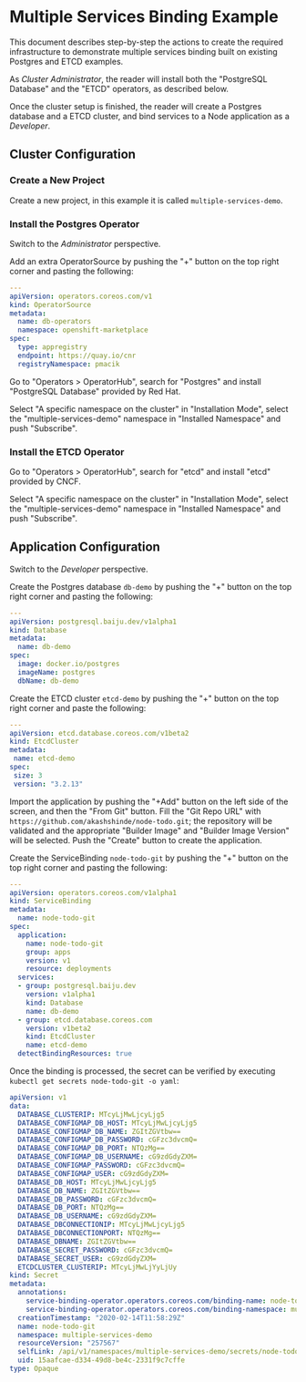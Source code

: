 # Multiple Services Binding Example

This document describes step-by-step the actions to create the required
infrastructure to demonstrate multiple services binding built on existing
Postgres and ETCD examples.

As *Cluster Administrator*, the reader will install both the "PostgreSQL
Database" and the "ETCD" operators, as described below.

Once the cluster setup is finished, the reader will create a Postgres
database and a ETCD cluster, and bind services to a Node application as
a *Developer*.

## Cluster Configuration

### Create a New Project

Create a new project, in this example it is called `multiple-services-demo`.

### Install the Postgres Operator

Switch to the *Administrator* perspective.

Add an extra OperatorSource by pushing the "+" button on the top right corner
and pasting the following:

```yaml
---
apiVersion: operators.coreos.com/v1
kind: OperatorSource
metadata:
  name: db-operators
  namespace: openshift-marketplace
spec:
  type: appregistry
  endpoint: https://quay.io/cnr
  registryNamespace: pmacik
```

Go to "Operators > OperatorHub", search for "Postgres" and install "PostgreSQL
Database" provided by Red Hat.

Select "A specific namespace on the cluster" in "Installation Mode", select the
"multiple-services-demo" namespace in "Installed Namespace" and push "Subscribe".

### Install the ETCD Operator

Go to "Operators > OperatorHub", search for "etcd" and install "etcd" provided by
CNCF.

Select "A specific namespace on the cluster" in "Installation Mode", select the
"multiple-services-demo" namespace in "Installed Namespace" and push "Subscribe".

## Application Configuration

Switch to the *Developer* perspective.

Create the Postgres database `db-demo` by pushing the "+" button on the top right
corner and pasting the following:

```yaml
---
apiVersion: postgresql.baiju.dev/v1alpha1
kind: Database
metadata:
  name: db-demo
spec:
  image: docker.io/postgres
  imageName: postgres
  dbName: db-demo
```

Create the ETCD cluster `etcd-demo` by pushing the "+" button on the top right
corner and paste the following:

```yaml
---
apiVersion: etcd.database.coreos.com/v1beta2
kind: EtcdCluster
metadata:
 name: etcd-demo
spec:
 size: 3
 version: "3.2.13"
```

Import the application by pushing the "+Add" button on the left side of the
screen, and then the "From Git" button. Fill the "Git Repo URL" with
`https://github.com/akashshinde/node-todo.git`; the repository will be
validated and the appropriate "Builder Image" and "Builder Image Version"
will be selected. Push the "Create" button to create the application.

Create the ServiceBinding `node-todo-git` by pushing the "+" button
on the top right corner and pasting the following:

```yaml
---
apiVersion: operators.coreos.com/v1alpha1
kind: ServiceBinding
metadata:
  name: node-todo-git
spec:
  application:
    name: node-todo-git
    group: apps
    version: v1
    resource: deployments
  services:
  - group: postgresql.baiju.dev
    version: v1alpha1
    kind: Database
    name: db-demo
  - group: etcd.database.coreos.com
    version: v1beta2
    kind: EtcdCluster
    name: etcd-demo
  detectBindingResources: true
```

Once the binding is processed, the secret can be verified by executing
`kubectl get secrets node-todo-git -o yaml`:

```yaml
apiVersion: v1
data:
  DATABASE_CLUSTERIP: MTcyLjMwLjcyLjg5
  DATABASE_CONFIGMAP_DB_HOST: MTcyLjMwLjcyLjg5
  DATABASE_CONFIGMAP_DB_NAME: ZGItZGVtbw==
  DATABASE_CONFIGMAP_DB_PASSWORD: cGFzc3dvcmQ=
  DATABASE_CONFIGMAP_DB_PORT: NTQzMg==
  DATABASE_CONFIGMAP_DB_USERNAME: cG9zdGdyZXM=
  DATABASE_CONFIGMAP_PASSWORD: cGFzc3dvcmQ=
  DATABASE_CONFIGMAP_USER: cG9zdGdyZXM=
  DATABASE_DB_HOST: MTcyLjMwLjcyLjg5
  DATABASE_DB_NAME: ZGItZGVtbw==
  DATABASE_DB_PASSWORD: cGFzc3dvcmQ=
  DATABASE_DB_PORT: NTQzMg==
  DATABASE_DB_USERNAME: cG9zdGdyZXM=
  DATABASE_DBCONNECTIONIP: MTcyLjMwLjcyLjg5
  DATABASE_DBCONNECTIONPORT: NTQzMg==
  DATABASE_DBNAME: ZGItZGVtbw==
  DATABASE_SECRET_PASSWORD: cGFzc3dvcmQ=
  DATABASE_SECRET_USER: cG9zdGdyZXM=
  ETCDCLUSTER_CLUSTERIP: MTcyLjMwLjYyLjUy
kind: Secret
metadata:
  annotations:
    service-binding-operator.operators.coreos.com/binding-name: node-todo-git
    service-binding-operator.operators.coreos.com/binding-namespace: multiple-services-demo
  creationTimestamp: "2020-02-14T11:58:29Z"
  name: node-todo-git
  namespace: multiple-services-demo
  resourceVersion: "257567"
  selfLink: /api/v1/namespaces/multiple-services-demo/secrets/node-todo-git
  uid: 15aafcae-d334-49d8-be4c-2331f9c7cffe
type: Opaque
```
